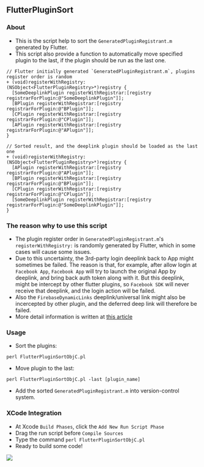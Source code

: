 ## FlutterPluginSort
### About
- This is the script help to sort the `GeneratedPluginRegistrant.m` generated by Flutter.
- This script also provide a function to automatically move specified plugin to the last, if the plugin should be run as the last one.

```objc
// Flutter initially generated `GeneratedPluginRegistrant.m`, plugins register order is random
+ (void)registerWithRegistry:(NSObject<FlutterPluginRegistry>*)registry {
  [SomeDeeplinkPlugin registerWithRegistrar:[registry registrarForPlugin:@"SomeDeeplinkPlugin"]];
  [BPlugin registerWithRegistrar:[registry registrarForPlugin:@"BPlugin"]];
  [CPlugin registerWithRegistrar:[registry registrarForPlugin:@"CPlugin"]];
  [APlugin registerWithRegistrar:[registry registrarForPlugin:@"APlugin"]];  
}

// Sorted result, and the deeplink plugin should be loaded as the last one
+ (void)registerWithRegistry:(NSObject<FlutterPluginRegistry>*)registry {
  [APlugin registerWithRegistrar:[registry registrarForPlugin:@"APlugin"]];
  [BPlugin registerWithRegistrar:[registry registrarForPlugin:@"BPlugin"]];
  [CPlugin registerWithRegistrar:[registry registrarForPlugin:@"CPlugin"]];
  [SomeDeeplinkPlugin registerWithRegistrar:[registry registrarForPlugin:@"SomeDeeplinkPlugin"]];
}
```

### The reason why to use this script
- The plugin register order in `GeneratedPluginRegistrant.m`'s `registerWithRegistry:` is randomly generated by Flutter, which in some cases will cause some issues. 
- Due to this uncertainty, the 3rd-party login deeplink back to App might sometimes be failed. 
The reason is that, for example, after allow login at `Facebook App`, `Facebook App` will try to launch the original App by deeplink, and bring back auth token along with it. But this deeplink, might be intercept by other flutter plugins, so `Facebook SDK` will never receive that deeplink, and the login action will be failed.
- Also the `FirebaseDynamicLinks` deeplink/universal link might also be incercepted by other plugin, and the deferred deep link will therefore be failed.
- More detail information is written at [this article](https://ejameslin.github.io/flutter-plugins-ordering/)

### Usage
- Sort the plugins: 
```
perl FlutterPluginSortObjC.pl
```

- Move plugin to the last:
```
perl FlutterPluginSortObjC.pl -last [plugin_name]
```
- Add the sorted `GeneratedPluginRegistrant.m` into version-control system.


### XCode Integration
- At Xcode `Build Phases`, click the `Add New Run Script Phase`
- Drag the run script before `Compile Sources`
- Type the command `perl FlutterPluginSortObjC.pl`
- Ready to build some code!
<image src=https://github.com/eJamesLin/FlutterPluginSort/blob/master/image/xcode-integration.png>
